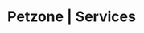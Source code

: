 ---
title: Petzone | Services
layout: service-individual
label: "Radiology"
text: "The process of taking an x-ray is least invasive and pain free and helps our veterinarians better understand what is happening inside your pet’s body. The process may take 10-15 minutes after which we are immediately interpret the images of the x-rays. X-rays can help identify broken bone, diseases, cancers and infections. X-rays also help veterinarians formulate a medical and/or surgical treatment plan for your pet in a short amount of time. At PetZone we email the x-ray images to owners so they are easily accessible at any time. This is specifically beneficial for specialist consultations such as cardiac(/services-cardiac) or physiotherapy(/services-physio) consults. We are constantly in touch with all veterinarians at every clinic location. We can therefore ask for a cardiac consult from our in house cardiologist at PetZone Churchgate while your pet is being treated at PetZone Mahalaxmi or PetZone Goa."
img: "/images/learn_more/DigitalXRay.png"
---
